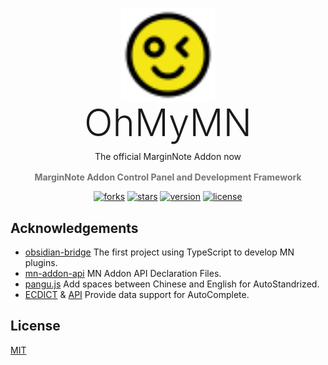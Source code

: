 <p align="center">
  <a href="https://github.com/mnaddon/ohmymn">
    <img src="assets/logo.svg" alt="Logo" width="150" height="150">
  </a>
</p>
<h1 align="center" style="margin-top: -20px;font-size: 60px;font-weight: 300">OhMyMN</h1>
<p align="center" style="margin-top: -30px;margin-bottom: 1rem">The official MarginNote Addon now</p>
<p align="center">
  <b style="margin-bottom: 16px;opacity: 0.6">MarginNote Addon Control Panel and Development Framework</b>
</p>
<p align="center">
  <a href="https://github.com/mnaddon/ohmymn/network/members"><img src="https://img.shields.io/github/forks/mnaddon/ohmymn.svg?style=flat" alt="forks"></a>
  <a href="https://github.com/mnaddon/ohmymn/stargazers"><img src="https://img.shields.io/github/stars/mnaddon/ohmymn.svg?style=flat" alt="stars"></a>
  <a href="https://github.com/mnaddon/ohmymn/blob/main/package.json"><img src="https://img.shields.io/badge/version-v4.0.0 beta-orange" alt="version"></a>
  <a href="https://github.com/mnaddon/ohmymn/blob/main/LICENSE"><img src="https://img.shields.io/badge/license-MIT-green" alt="license"></a>
</p>

## Acknowledgements

* [obsidian-bridge](https://github.com/aidenlx/obsidian-bridge) The first project using TypeScript to develop MN plugins.
* [mn-addon-api](https://github.com/aidenlx/mn-addon-api) MN Addon API Declaration Files.
* [pangu.js](https://github.com/vinta/pangu.js) Add spaces between Chinese and English for AutoStandrized.
* [ECDICT](https://github.com/skywind3000/ECDICT) & [API](http://dict.e.opac.vip/dict.php) Provide data support for AutoComplete.

## License
[MIT](https://github.com/mnaddon/ohmymn/blob/main/LICENSE)